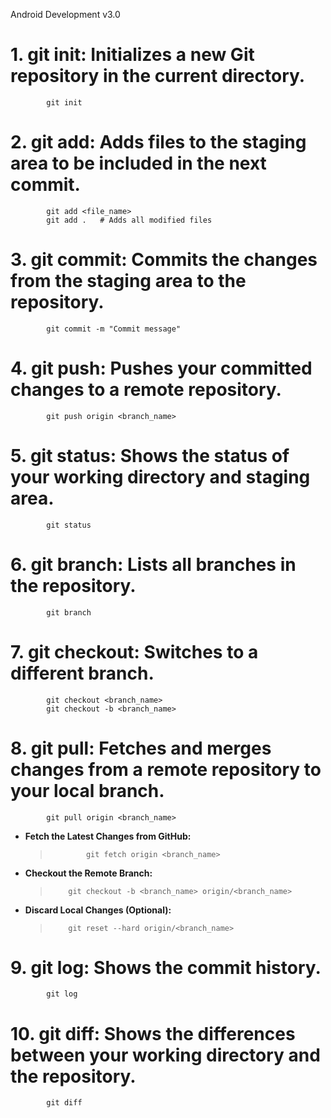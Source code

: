 Android Development v3.0

# 1. git init: Initializes a new Git repository in the current directory.
			git init
# 2. git add: Adds files to the staging area to be included in the next commit.
			git add <file_name>
			git add .   # Adds all modified files
# 3. git commit: Commits the changes from the staging area to the repository.
			git commit -m "Commit message"
# 4. git push: Pushes your committed changes to a remote repository.
			git push origin <branch_name>
# 5. git status: Shows the status of your working directory and staging area.
			git status
# 6. git branch: Lists all branches in the repository.
			git branch
# 7. git checkout: Switches to a different branch.
			git checkout <branch_name>
			git checkout -b <branch_name>

# 8. git pull: Fetches and merges changes from a remote repository to your local branch.
			git pull origin <branch_name>

- **Fetch the Latest Changes from GitHub:**
  > 			git fetch origin <branch_name>

- **Checkout the Remote Branch:**
  >			git checkout -b <branch_name> origin/<branch_name>

- **Discard Local Changes (Optional):**
  >			git reset --hard origin/<branch_name>

# 9. git log: Shows the commit history.
			git log
# 10. git diff: Shows the differences between your working directory and the repository.
			git diff